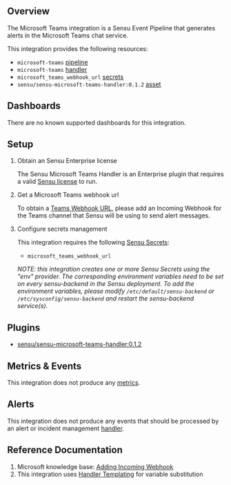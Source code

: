 ## Overview

<!-- Sensu Integration description; supports markdown -->

The Microsoft Teams integration is a Sensu Event Pipeline that generates alerts in the Microsoft Teams chat service.

<!-- Provide a high level overview of the integration contents (e.g. checks, filters, mutators, handlers, assets, etc) -->

This integration provides the following resources:

* `microsoft-teams` [pipeline]
* `microsoft-teams` [handler]
* `microsoft_teams_webhook_url` [secrets]
* `sensu/sensu-microsoft-teams-handler:0.1.2` [asset]


## Dashboards

<!-- List of supported dashboards w/ screenshots (supports png, jpeg, and gif images; relative paths only; e.g. `![](img/dashboard-1.png)` )-->

There are no known supported dashboards for this integration.

## Setup

<!-- Sensu Integration setup instructions, including Sensu agent configuration and external component configuration -->
<!-- EXAMPLE: what configuration (if any) is required in a third-party service to enable monitoring? -->
1. Obtain an Sensu Enterprise license

   The Sensu Microsoft Teams Handler is an Enterprise plugin that requires a valid [Sensu license][sensu-license] to run. 

1. Get a Microsoft Teams webhook url

   To obtain a [Teams Webhook URL][microsoft-teams-webhook-url], please add an Incoming Webhook for the Teams channel that Sensu will be using to send alert messages. 

1. Configure secrets management 

   This integration requires the following [Sensu Secrets][secrets]: 

   - `microsoft_teams_webhook_url`

   _NOTE: this integration creates one or more Sensu Secrets using the "env" provider. The corresponding environment variables need to be set on every sensu-backend in the Sensu deployment. To add the environment variables, please modify `/etc/default/sensu-backend` or `/etc/sysconfig/sensu-backend` and restart the sensu-backend service(s)._

## Plugins

<!-- Links to any Sensu Integration dependencies (i.e. Sensu Plugins) -->

- [sensu/sensu-microsoft-teams-handler:0.1.2][microsoft-teams-plugin-bonsai]

## Metrics & Events

<!-- List of all metrics or events collected by this integration. -->

This integration does not produce any [metrics][metrics].

## Alerts

<!-- List of all alerts generated by this integration. -->

This integration does not produce any events that should be processed by an alert or incident management [handler].

## Reference Documentation

<!-- Please provide links to any relevant reference documentation to help users learn more and/or troubleshoot this integration. -->

1. Microsoft knowledge base: [Adding Incoming Webhook][microsoft-teams-webhook-url]
1. This integration uses [Handler Templating][handler-templating] for variable substitution

<!-- Links -->
[sensu-license]: https://docs.sensu.io/sensu-go/latest/commercial/#get-started-with-commercial-features-in-sensu-go
[asset]: https://docs.sensu.io/sensu-go/latest/plugins/assets/
[annotation]: https://docs.sensu.io/sensu-go/latest/observability-pipeline/observe-schedule/agent/#general-configuration-flags
[plugins]: https://docs.sensu.io/sensu-go/latest/plugins/
[handler]: https://docs.sensu.io/sensu-go/latest/observability-pipeline/observe-process/handlers/
[secrets]: https://docs.sensu.io/sensu-go/latest/operations/manage-secrets/secrets/
[metrics]: https://docs.sensu.io/sensu-go/latest/observability-pipeline/observe-schedule/metrics/
[tokens]: https://docs.sensu.io/sensu-go/latest/observability-pipeline/observe-schedule/tokens/
[handler-templating]: https://docs.sensu.io/sensu-go/latest/observability-pipeline/observe-process/handler-templates/
[pipeline]: https://docs.sensu.io/sensu-go/latest/observability-pipeline/observe-process/pipelines/
[microsoft-teams-webhook-url]: https://docs.microsoft.com/en-us/microsoftteams/platform/webhooks-and-connectors/how-to/add-incoming-webhook
[microsoft-teams-plugin-bonsai]: https://bonsai.sensu.io/assets/sensu/sensu-microsoft-teams-handler

